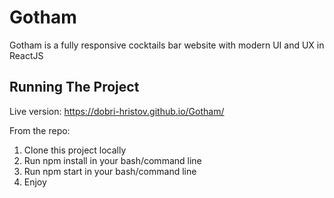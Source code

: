 # Gotham

Gotham is a fully responsive cocktails bar website with modern UI and UX in ReactJS

## Running The Project

Live version: https://dobri-hristov.github.io/Gotham/

From the repo:

1. Clone this project locally
2. Run npm install in your bash/command line
3. Run npm start in your bash/command line
4. Enjoy
